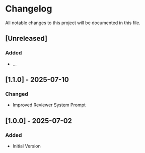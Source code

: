 # Changelog

All notable changes to this project will be documented in this file.

## [Unreleased]

### Added

- ...

## [1.1.0] - 2025-07-10

### Changed

- Improved Reviewer System Prompt

## [1.0.0] - 2025-07-02

### Added

- Initial Version
